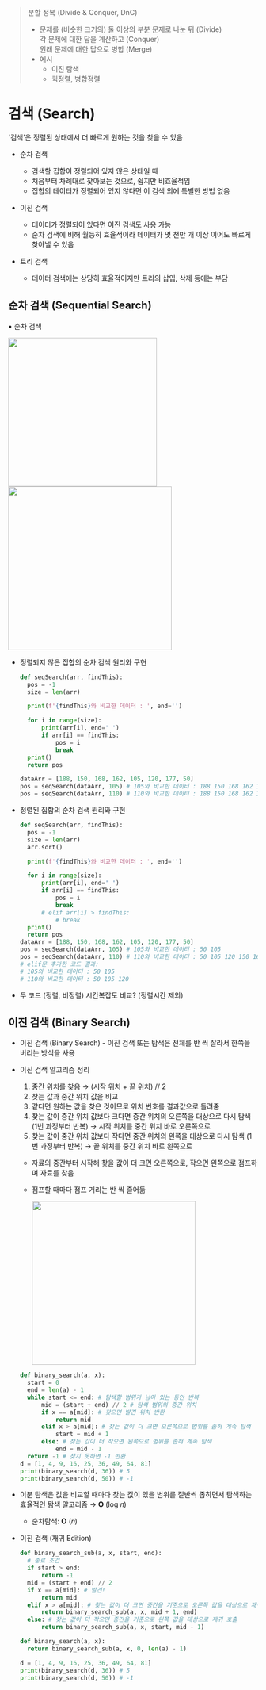 > 분할 정복 (Divide & Conquer, DnC)
> - 문제를 (비슷한 크기의) 둘 이상의 부분 문제로 나눈 뒤 (Divide) <br />
> 각 문제에 대한 답을 계산하고 (Conquer) <br />
> 원래 문제에 대한 답으로 병합 (Merge)
> - 예시
>     - 이진 탐색
>     - 퀵정렬, 병합정렬


# 검색 (Search)

'검색’은 정렬된 상태에서 더 빠르게 원하는 것을 찾을 수 있음

- 순차 검색

  - 검색할 집합이 정렬되어 있지 않은 상태일 때
  - 처음부터 차례대로 찾아보는 것으로, 쉽지만 비효율적임
  - 집합의 데이터가 정렬되어 있지 않다면 이 검색 외에 특별한 방법 없음

- 이진 검색

  - 데이터가 정렬되어 있다면 이진 검색도 사용 가능
  - 순차 검색에 비해 월등히 효율적이라 데이터가 몇 천만 개 이상 이어도 빠르게 찾아낼 수 있음

- 트리 검색

  - 데이터 검색에는 상당히 효율적이지만 트리의 삽입, 삭제 등에는 부담

## 순차 검색 (Sequential Search)

• 순차 검색

<img src="https://user-images.githubusercontent.com/76686872/166624744-83d7ca67-4633-417e-950b-dd76af761710.png" width="300px" /> <img src="https://user-images.githubusercontent.com/76686872/166624757-be406eeb-c447-4472-b7d1-2a90469df1f7.png" width="330px" />

- 정렬되지 않은 집합의 순차 검색 원리와 구현

  ```python
  def seqSearch(arr, findThis):
  	pos = -1
  	size = len(arr)

  	print(f'{findThis}와 비교한 데이터 : ', end='')

  	for i in range(size):
  		print(arr[i], end=' ')
  		if arr[i] == findThis:
  			pos = i
  			break
  	print()
  	return pos

  dataArr = [188, 150, 168, 162, 105, 120, 177, 50]
  pos = seqSearch(dataArr, 105) # 105와 비교한 데이터 : 188 150 168 162 105
  pos = seqSearch(dataArr, 110) # 110와 비교한 데이터 : 188 150 168 162 105 120 177 50
  ```

- 정렬된 집합의 순차 검색 원리와 구현

  ```python
  def seqSearch(arr, findThis):
  	pos = -1
  	size = len(arr)
  	arr.sort()

  	print(f'{findThis}와 비교한 데이터 : ', end='')

  	for i in range(size):
  		print(arr[i], end=' ')
  		if arr[i] == findThis:
  			pos = i
  			break
  		# elif arr[i] > findThis:
  			# break
  	print()
  	return pos
  dataArr = [188, 150, 168, 162, 105, 120, 177, 50]
  pos = seqSearch(dataArr, 105) # 105와 비교한 데이터 : 50 105
  pos = seqSearch(dataArr, 110) # 110와 비교한 데이터 : 50 105 120 150 162 168 177 188
  # elif문 추가한 코드 결과:
  # 105와 비교한 데이터 : 50 105
  # 110와 비교한 데이터 : 50 105 120
  ```

- 두 코드 (정렬, 비정렬) 시간복잡도 비교? (정렬시간 제외)

## 이진 검색 (Binary Search)

- 이진 검색 (Binary Search) - 이진 검색 또는 탐색은 전체를 반 씩 잘라서 한쪽을 버리는 방식을 사용

- 이진 검색 알고리즘 정리
  1. 중간 위치를 찾음 → (시작 위치 + 끝 위치) // 2
  2. 찾는 값과 중간 위치 값을 비교
  3. 같다면 원하는 값을 찾은 것이므로 위치 번호를 결과값으로 돌려줌
  4. 찾는 값이 중간 위치 값보다 크다면 중간 위치의 오른쪽을 대상으로 다시 탐색 (1번 과정부터 반복)
     → 시작 위치를 중간 위치 바로 오른쪽으로
  5. 찾는 값이 중간 위치 값보다 작다면 중간 위치의 왼쪽을 대상으로 다시 탐색 (1번 과정부터 반복)
     → 끝 위치를 중간 위치 바로 왼쪽으로
  - 자료의 중간부터 시작해 찾을 값이 더 크면 오른쪽으로,
    작으면 왼쪽으로 점프하며 자료를 찾음
  - 점프할 때마다 점프 거리는 반 씩 줄어듦
  
    <img src="https://user-images.githubusercontent.com/76686872/166624946-c95d887c-0499-4265-afd3-7ef10e74bae0.png" width="330px" />
  ```python
  def binary_search(a, x):
  	start = 0
  	end = len(a) - 1
  	while start <= end: # 탐색할 범위가 남아 있는 동안 반복
  		mid = (start + end) // 2 # 탐색 범위의 중간 위치
  		if x == a[mid]: # 찾으면 발견 위치 반환
  			return mid
  		elif x > a[mid]: # 찾는 값이 더 크면 오른쪽으로 범위를 좁혀 계속 탐색
  			start = mid + 1
  		else: # 찾는 값이 더 작으면 왼쪽으로 범위를 좁혀 계속 탐색
  			end = mid - 1
  	return -1 # 찾지 못하면 -1 반환
  d = [1, 4, 9, 16, 25, 36, 49, 64, 81]
  print(binary_search(d, 36)) # 5
  print(binary_search(d, 50)) # -1
  ```
- 이분 탐색은 값을 비교할 때마다 찾는 값이 있을 범위를 절반씩 좁히면서 탐색하는 효율적인 탐색 알고리즘 → 𝐎 (log 𝑛)
  - 순차탐색: 𝐎 (𝑛)
- 이진 검색 (재귀 Edition)

  ```python
  def binary_search_sub(a, x, start, end):
    # 종료 조건
  	if start > end:
  		return -1
  	mid = (start + end) // 2
  	if x == a[mid]: # 발견!
  		return mid
  	elif x > a[mid]: # 찾는 값이 더 크면 중간을 기준으로 오른쪽 값을 대상으로 재귀 호출
  		return binary_search_sub(a, x, mid + 1, end)
  	else: # 찾는 값이 더 작으면 중간을 기준으로 왼쪽 값을 대상으로 재귀 호출
  		return binary_search_sub(a, x, start, mid - 1)

  def binary_search(a, x):
  	return binary_search_sub(a, x, 0, len(a) - 1)

  d = [1, 4, 9, 16, 25, 36, 49, 64, 81]
  print(binary_search(d, 36)) # 5
  print(binary_search(d, 50)) # -1
  ```
